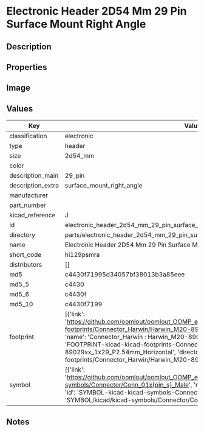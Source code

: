 # Electronic Header 2D54 Mm 29 Pin Surface Mount Right Angle

## Description

## Properties


## Image


## Values

| Key | Value |
| --- | --- |
| classification | electronic |
| type | header |
| size | 2d54_mm |
| color |  |
| description_main | 29_pin |
| description_extra | surface_mount_right_angle |
| manufacturer |  |
| part_number |  |
| kicad_reference | J |
| id | electronic_header_2d54_mm_29_pin_surface_mount_right_angle |
| directory | parts/electronic_header_2d54_mm_29_pin_surface_mount_right_angle |
| name | Electronic Header 2D54 Mm 29 Pin Surface Mount Right Angle |
| short_code | hi129psmra |
| distributors | [] |
| md5 | c4430f71995d34057bf38013b3a85eee |
| md5_5 | c4430 |
| md5_6 | c4430f |
| md5_10 | c4430f7199 |
| footprint | [{'link': 'https://github.com/oomlout/oomlout_OOMP_eda_V2/tree/main/FOOTPRINT/kicad/kicad-footprints/Connector_Harwin/Harwin_M20-89029xx_1x29_P2.54mm_Horizontal', 'name': 'Connector_Harwin : Harwin_M20-89029xx_1x29_P2.54mm_Horizontal', 'id': 'FOOTPRINT-kicad-kicad-footprints-Connector_Harwin-Harwin_M20-89029xx_1x29_P2.54mm_Horizontal', 'directory': 'FOOTPRINT/kicad/kicad-footprints/Connector_Harwin/Harwin_M20-89029xx_1x29_P2.54mm_Horizontal/'}] |
| symbol | [{'link': 'https://github.com/oomlout/oomlout_OOMP_eda_V2/tree/main/SYMBOL/kicad/kicad-symbols/Connector/Conn_01x{pin_s}_Male', 'name': 'Connector : Conn_01x29_Male', 'id': 'SYMBOL-kicad-kicad-symbols-Connector-Conn_01x29_Male', 'directory': 'SYMBOL/kicad/kicad-symbols/Connector/Conn_01x29_Male/'}] |

## Notes

